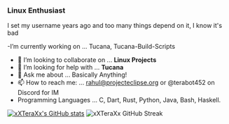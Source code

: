 

### Linux Enthusiast
I set my username years ago and too many things depend on it, I know it's bad

-I’m currently working on ... Tucana, Tucana-Build-Scripts 
- 👯 I’m looking to collaborate on ... **Linux Projects**
- 🤔 I’m looking for help with ... **Tucana**
- 💬 Ask me about ... Basically Anything!
- 📫 How to reach me: ... rahul@projecteclipse.org or @terabot452 on Discord for IM
- Programming Languages ... C, Dart, Rust, Python, Java, Bash, Haskell.

[![xXTeraXx's GitHub stats](https://github-readme-stats.vercel.app/api?username=xXTeraXx&theme=city_lights&rank_icon=github)](https://github.com/anuraghazra/github-readme-stats)
![xXTeraXx GitHub Streak](https://github-readme-streak-stats.herokuapp.com?user=xXTeraXx&theme=city_lights&hide_border=true)
